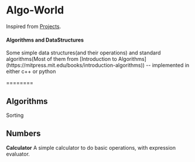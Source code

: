 # Algo-World

Inspired from [Projects](https://github.com/karan/Projects).<br>


<h4> Algorithms and DataStructures </h4>
Some simple data structures(and their operations) and standard algorithms(Most of them from [Introduction to Algorithms](https://mitpress.mit.edu/books/introduction-algorithms)) -- implemented in either c++ or python


========

Algorithms
---------
Sorting


Numbers
---------
**Calculator** A simple calculator to do basic operations, with expression evaluator. 

